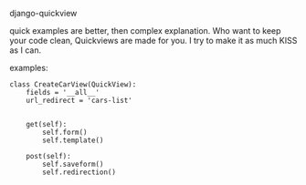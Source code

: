django-quickview

quick examples are better, then complex explanation.
Who want to keep your code clean, Quickviews are made for you.
I try to make it as much KISS as I can.

examples:

	class CreateCarView(QuickView):
		fields = '__all__'
		url_redirect = 'cars-list'
		
  
		get(self):
			self.form()
			self.template()
	
		post(self):
			self.saveform()
			self.redirection()



